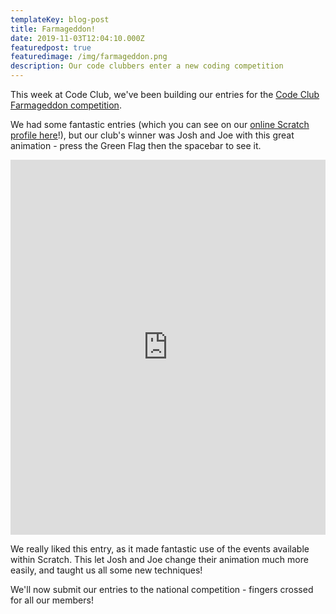 ```yaml
---
templateKey: blog-post
title: Farmageddon!
date: 2019-11-03T12:04:10.000Z
featuredpost: true
featuredimage: /img/farmageddon.png
description: Our code clubbers enter a new coding competition
---
```


This week at Code Club, we've been building our entries for the [Code Club Farmageddon competition](https://blog.codeclub.org.uk/2019/09/18/help-shaun-the-sheep-and-lu-la-in-our-global-competition/).

We had some fantastic entries (which you can see on our [online Scratch profile here](https://scratch.mit.edu/users/OakTreeCodeClub/)!), but our club's winner was Josh and Joe with this great animation - press the Green Flag then the spacebar to see it.

<iframe src="https://scratch.mit.edu/projects/339939296/embed" allowtransparency="true" width="100%" height="600" frameborder="0" scrolling="no" allowfullscreen></iframe>

We really liked this entry, as it made fantastic use of the events available within Scratch. This let Josh and Joe change their animation much more easily, and taught us all some new techniques!

We'll now submit our entries to the national competition - fingers crossed for all our members!

